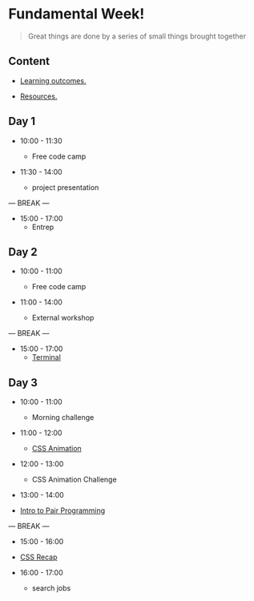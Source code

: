 
# Fundamental Week!

> Great things are done by a series of small things brought together

  

## Content

  

- [Learning outcomes.](./learning-outcomes.md)

- [Resources.](./resources.md)

  

  

## Day 1

  

- 10:00 - 11:30
   - Free code camp 

 - 11:30 - 14:00
    - project presentation

— BREAK —

- 15:00 - 17:00
  - Entrep 



## Day 2
 
- 10:00 - 11:00
  - Free code camp

- 11:00 - 14:00
  -  External workshop

— BREAK —

 - 15:00 - 17:00
    - [Terminal](./Terminal.md)



## Day 3

- 10:00 - 11:00

  - Morning challenge 

- 11:00 - 12:00
  -  [CSS Animation](https://hackmd.io/@yosefanajjar/SJTXyi3gL)

- 12:00 - 13:00
  - CSS Animation Challenge

 - 13:00 - 14:00
  - [Intro to Pair Programming](https://blog.developer.atlassian.com/try-pair-programming/)

— BREAK —

 - 15:00 - 16:00
  - [CSS Recap](./cssRecap.md)
  
- 16:00 - 17:00
  - search jobs 





  






